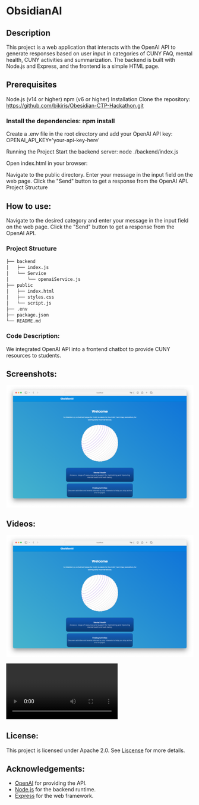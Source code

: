 # ObsidianAI

## Description

This project is a web application that interacts with the OpenAI API to generate responses based on user input in categories of CUNY FAQ, mental health, CUNY activities and summarization. The backend is built with Node.js and Express, and the frontend is a simple HTML page.

## Prerequisites
Node.js (v14 or higher)
npm (v6 or higher)
Installation
Clone the repository:
https://github.com/bikiris/Obesidian-CTP-Hackathon.git

### Install the dependencies: npm install

Create a .env file in the root directory and add your OpenAI API key: OPENAI_API_KEY='your-api-key-here'

Running the Project
Start the backend server: node ./backend/index.js

Open index.html in your browser:

Navigate to the public directory.
Enter your message in the input field on the web page.
Click the "Send" button to get a response from the OpenAI API.
Project Structure

## How to use:

Navigate to the desired category and enter your message in the input field on the web page. Click the "Send" button to get a response from the OpenAI API.

### Project Structure
```
├── backend  
│   ├── index.js  
│   └── Service  
│       └── openaiService.js  
├── public  
│   ├── index.html  
│   ├── styles.css  
│   └── script.js  
├── .env  
├── package.json  
└── README.md 
```
### Code Description:

We integrated OpenAI API into a frontend chatbot to provide CUNY resources to students.

## Screenshots:

![Image](.github/img.png)

## Videos:

[![Video](.github/img.png)](https://github.com/bikiris/Obsidian-CTP-Hackathon/raw/main/.github/480p.mov)



![Image](.github/480p.mov)

## License:
This project is licensed under Apache 2.0. See [Liscense](/LICENSE) for more details.

## Acknowledgements:

- [OpenAI](https://openai.com/) for providing the API.
- [Node.js](https://nodejs.org/en) for the backend runtime.
- [Express](https://expressjs.com/) for the web framework.

